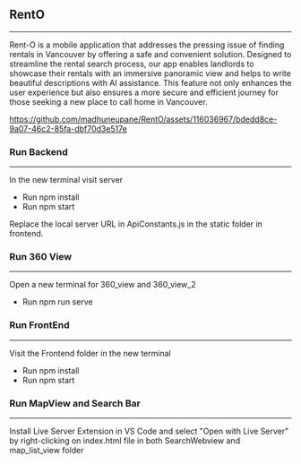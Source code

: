 ## RentO
---
Rent-O is a mobile application that addresses the pressing issue of finding rentals in Vancouver by offering a safe and convenient solution. Designed to streamline the rental search process, our app enables landlords to showcase their rentals with an immersive panoramic view and helps to write beautiful descriptions with AI assistance. This feature not only enhances the user experience but also ensures a more secure and efficient journey for those seeking a new place to call home in Vancouver.

https://github.com/madhuneupane/RentO/assets/116036967/bdedd8ce-9a07-46c2-85fa-dbf70d3e517e

 ### Run Backend
 ---
 In the new terminal visit server <br>
<ul><li>Run npm install</li><li>Run npm start</li></ul>
Replace the local server URL in ApiConstants.js in the static folder in frontend.

### Run 360 View
---
 Open a new terminal for 360_view and 360_view_2
 <ul><li> Run npm run serve </li></ul>

### Run FrontEnd
---
 Visit the Frontend folder in the new terminal 
 <ul><li>Run npm install</li><li>Run npm start</li></ul>

 ### Run MapView and Search Bar
 ---
 Install Live Server Extension in VS Code and select "Open with Live Server" by right-clicking on index.html file in both SearchWebview and map_list_view folder 




